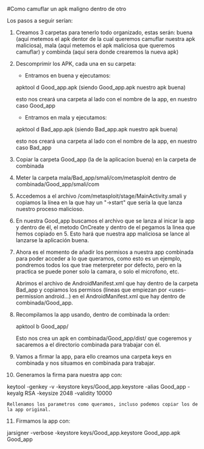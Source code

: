#Como camuflar un apk maligno dentro de otro

Los pasos a seguir serían:

1. Creamos 3 carpetas para tenerlo todo organizado, estas serán: buena (aquí metemos el apk dentor de la cual queremos camuflar nuestra apk maliciosa), mala (aquí metemos el apk maliciosa que queremos camuflar) y combinda (aquí sera donde crearemos la nueva apk)

2. Descomprimir los APK, cada una en su carpeta:
	- Entramos en buena y ejecutamos:

	apktool d Good_app.apk  (siendo Good_app.apk nuestro apk buena)

	esto nos creará una carpeta al lado con el nombre de la app, en nuestro caso Good_app

	- Entramos en mala y ejecutamos:

	apktool d Bad_app.apk  (siendo Bad_app.apk nuestro apk buena)

	esto nos creará una carpeta al lado con el nombre de la app, en nuestro caso Bad_app

3. Copiar la carpeta Good_app (la de la aplicacion buena) en la carpeta de combinada

4. Meter la carpeta mala/Bad_app/smali/com/metasploit dentro de combinada/Good_app/smali/com

5. Accedemos a el archivo /com/metasploit/stage/MainActivity.smali y copiamos la línea en la que hay un "->start" que sería la que lanza nuestro proceso malicioso.

6. En nuestra Good_app buscamos el archivo que se lanza al inicar la app y dentro de él, el metodo OnCreate y dentro de el pegamos la linea que hemos copiado en 5. Esto hará que nuestra app maliciosa se lance al lanzarse la aplicación buena.

7. Ahora es el momento de añadir los permisos a nuestra app combinada para poder acceder a lo que queramos, como esto es un ejemplo, pondremos todos los que trae meterpreter por defecto, pero en la practica se puede poner solo la camara, o solo el microfono, etc.

	Abrimos el archivo de AndroidManifest.xml que hay dentro de la carpeta Bad_app y copiamos los permisos (lineas que empiezan por <uses-permission android...) en el AndroidManifest.xml que hay dentro de combinada/Good_app.

8. Recompilamos la app usando, dentro de combinada la orden:

	apktool b Good_app/

	Esto nos crea un apk en combinada/Good_app/dist/ que cogeremos y sacaremos a el directorio combinada para trabajar con él.

9. Vamos a firmar la app, para ello creamos una carpeta keys en combinada y nos situamos en combinada para trabajar.

10. Generamos la firma para nuestra app con:

  keytool -genkey -v -keystore keys/Good_app.keystore -alias Good_app -keyalg RSA -keysize 2048 -validity 10000

	Rellenamos los parametros como queramos, incluso podemos copiar los de la app original.

11. Firmamos la app con:

  jarsigner -verbose -keystore keys/Good_app.keystore Good_app.apk Good_app
